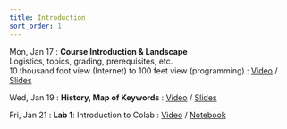 ```yaml
---
title: Introduction
sort_order: 1
---
```


Mon, Jan 17
: **Course Introduction & Landscape** <br/> Logistics, topics, grading, prerequisites, etc. <br/> 10 thousand foot view (Internet) to 100 feet view (programming)
  : [Video](#) / [Slides](#)

Wed, Jan 19
: **History, Map of Keywords**
  : [Video](#) / [Slides](#)

Fri, Jan 21
: **Lab 1**: Introduction to Colab
  : [Video](#) / [Notebook](#)

